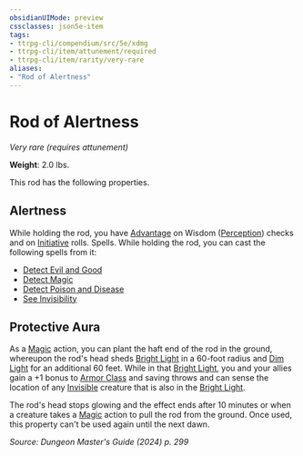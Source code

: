 ```yaml
---
obsidianUIMode: preview
cssclasses: json5e-item
tags:
- ttrpg-cli/compendium/src/5e/xdmg
- ttrpg-cli/item/attunement/required
- ttrpg-cli/item/rarity/very-rare
aliases: 
- "Rod of Alertness"
---
```

# Rod of Alertness
*Very rare (requires attunement)*  


**Weight**: 2.0 lbs.

This rod has the following properties.

## Alertness

While holding the rod, you have [Advantage](3-Compendium/rules/variant-rules/advantage-xphb.md) on Wisdom ([Perception](3-Compendium/rules/skills.md#Perception)) checks and on [Initiative](3-Compendium/rules/variant-rules/initiative-xphb.md) rolls. Spells. While holding the rod, you can cast the following spells from it:

- [Detect Evil and Good](3-Compendium/spells/detect-evil-and-good-xphb.md)  
- [Detect Magic](3-Compendium/spells/detect-magic-xphb.md)  
- [Detect Poison and Disease](3-Compendium/spells/detect-poison-and-disease-xphb.md)  
- [See Invisibility](3-Compendium/spells/see-invisibility-xphb.md)  

## Protective Aura

As a [Magic](3-Compendium/rules/actions.md#Magic) action, you can plant the haft end of the rod in the ground, whereupon the rod's head sheds [Bright Light](3-Compendium/rules/variant-rules/bright-light-xphb.md) in a 60-foot radius and [Dim Light](3-Compendium/rules/variant-rules/dim-light-xphb.md) for an additional 60 feet. While in that [Bright Light](3-Compendium/rules/variant-rules/bright-light-xphb.md), you and your allies gain a +1 bonus to [Armor Class](3-Compendium/rules/variant-rules/armor-class-xphb.md) and saving throws and can sense the location of any [Invisible](3-Compendium/rules/conditions.md#Invisible) creature that is also in the [Bright Light](3-Compendium/rules/variant-rules/bright-light-xphb.md).

The rod's head stops glowing and the effect ends after 10 minutes or when a creature takes a [Magic](3-Compendium/rules/actions.md#Magic) action to pull the rod from the ground. Once used, this property can't be used again until the next dawn.

*Source: Dungeon Master's Guide (2024) p. 299*